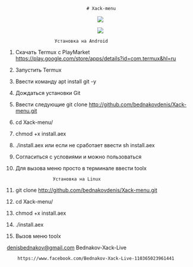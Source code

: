                                   # Xack-menu
                                  
                                  
<p align="center">
  <img src="https://github.com/bednakovdenis/Xack-menu/blob/master/modules/%D0%91%D0%B5%D0%B7%D1%8B%D0%BC%D1%8F%D0%BD%D0%BD%D1%8B%D0%B9.png">
</p>

<p align="center">
  <img src="https://github.com/bednakovdenis/Xack-menu/blob/master/modules/logo2.png">
</p>



                      Установка на Android 
                      
1. Скачать Termux c PlayMarket https://play.google.com/store/apps/details?id=com.termux&hl=ru

2. Запустить Termux 

3. Ввести команду apt install git -y

4. Дождаться установки Git 

5. Ввести следующие git clone http://github.com/bednakovdenis/Xack-menu.git

6. cd Xack-menu/                      

7. chmod +x install.aex 

8. ./install.aex или если не сработает ввести sh install.aex

9. Согласиться с условиями и можно пользоваться 

10. Для вызова меню просто в терминале ввести toolx 


                      Установка на Linux 
                      
1. git clone http://github.com/bednakovdenis/Xack-menu.git

2. cd Xack-menu/ 

3. chmod +x install.aex

4. ./install.aex

5. Вызов меню toolx


denisbednakov@gmail.com    Bednakov-Xack-Live 

        https://www.facebook.com/Bednakov-Xack-Live-110365023961441                    
